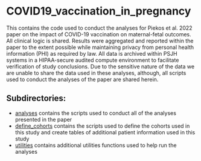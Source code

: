 # COVID19_vaccination_in_pregnancy
This contains the code used to conduct the analyses for Piekos et al. 2022 paper on the impact of COVID-19 vaccination on maternal-fetal outcomes. All clinical logic is shared. Results were aggregated and reported within the paper to the extent possible while maintaining privacy from personal health information (PHI) as required by law. All data is archived within PSJH systems in a HIPAA-secure audited compute environment to facilitate verification of study conclusions. Due to the sensitive nature of the data we are unable to share the data used in these analyses, although, all scripts used to conduct the analyses of the paper are shared herein.

## Subdirectories:
* [analyses](https://github.com/Hadlock-Lab/COVID19_vaccination_in_pregnancy/tree/main/analyses) contains the scripts used to conduct all of the analyses presented in the paper
* [define_cohorts](https://github.com/Hadlock-Lab/COVID19_vaccination_in_pregnancy/tree/main/define_cohorts) contains the scripts used to define the cohorts used in this study and create tables of additional patient information used in this study
* [utilities](https://github.com/Hadlock-Lab/COVID19_vaccination_in_pregnancy/tree/main/utilities) contains additional utilities functions used to help run the analyses

